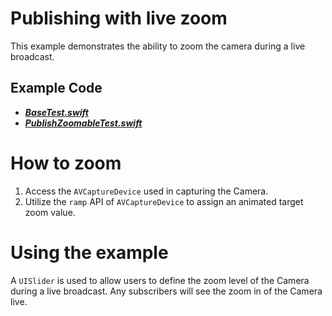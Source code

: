 # Publishing with live zoom

This example demonstrates the ability to zoom the camera during a live broadcast.

## Example Code
- ***[BaseTest.swift](../BaseTest.swift)***
- ***[PublishZoomableTest.swift](PublishZoomableTest.swift)***


# How to zoom

1. Access the `AVCaptureDevice` used in capturing the Camera.
2. Utilize the `ramp` API of `AVCaptureDevice` to assign an animated target zoom value.

# Using the example

A `UISlider` is used to allow users to define the zoom level of the Camera during a live broadcast. Any subscribers will see the zoom in of the Camera live.